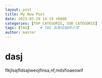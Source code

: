 ```yaml
---
layout: post
title: My New Post
date: 2023-05-29 14:19 +0800
categories: [TOP_CATEGORIE, SUB_CATEGORIE]
tags: [TAG]     # TAG 名称应始终小写
author: master
---
```

# dasj
flkjlsajfldsajiweojfinsa,nf,mdsfioaeowif